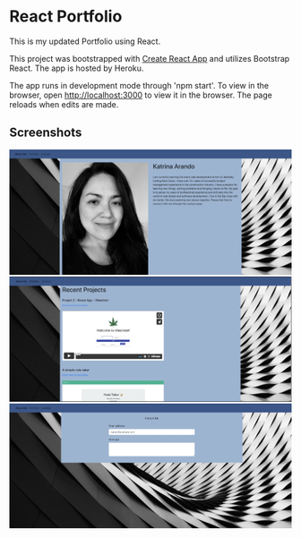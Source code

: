 # React Portfolio

This is my updated Portfolio using React. 

This project was bootstrapped with [Create React App](https://github.com/facebook/create-react-app) and utilizes Bootstrap React. The app is hosted by Heroku. 

The app runs in development mode through 'npm start'.  To view in the browser, open [http://localhost:3000](http://localhost:3000) to view it in the browser. The page reloads when edits are made. 


## Screenshots
![About Me](public/screenshot-about.png)
![About Me](public/screenshot.png)
![About Me](public/screenshot-contact.png)
